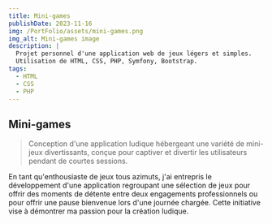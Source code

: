 ```yaml
---
title: Mini-games
publishDate: 2023-11-16
img: /PortFolio/assets/mini-games.png
img_alt: Mini-games image
description: |
  Projet personnel d'une application web de jeux légers et simples.
  Utilisation de HTML, CSS, PHP, Symfony, Bootstrap.
tags:
  - HTML
  - CSS
  - PHP
---
```


## Mini-games

> Conception d'une application ludique hébergeant une variété de mini-jeux divertissants, conçue pour captiver et divertir les utilisateurs pendant de courtes sessions.

En tant qu'enthousiaste de jeux tous azimuts, j'ai entrepris le développement d'une application regroupant une sélection de jeux pour offrir des moments de détente entre deux engagements professionnels ou pour offrir une pause bienvenue lors d'une journée chargée. Cette initiative vise à démontrer ma passion pour la création ludique.